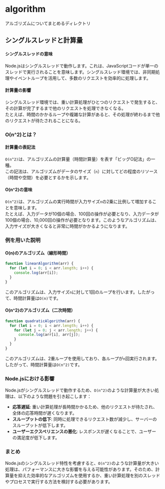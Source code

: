 # algorithm

アルゴリズムについてまとめるディレクトリ

## シングルスレッドと計算量

#### シングルスレッドの意味

Node.jsはシングルスレッドで動作します。これは、JavaScriptコードが単一のスレッドで実行されることを意味します。シングルスレッド環境では、非同期処理やイベントループを活用して、多数のリクエストを効率的に処理します。

#### 計算量の影響

シングルスレッド環境では、重い計算処理がひとつのリクエストで発生すると、その計算が完了するまで他のリクエストを処理できなくなる。  
たとえば、時間のかかるループや複雑な計算があると、その処理が終わるまで他のリクエストが待たされることになる。

### O(n^2)とは？

#### 計算量の表記法

`O(n^2)`は、アルゴリズムの計算量（時間計算量）を表す「ビッグO記法」の一種。  
この記法は、アルゴリズムがデータのサイズ（`n`）に対してどの程度のリソース（時間や空間）を必要とするかを示します。

#### O(n^2)の意味

`O(n^2)`は、アルゴリズムの実行時間が入力サイズ`n`の2乗に比例して増加することを意味します。  
たとえば、入力データが10個の場合、100回の操作が必要となり、入力データが100個の場合、10,000回の操作が必要となります。このようなアルゴリズムは、入力サイズが大きくなると非常に時間がかかるようになります。

### 例を用いた説明

#### O(n)のアルゴリズム（線形時間）

```javascript
function linearAlgorithm(arr) {
  for (let i = 0; i < arr.length; i++) {
    console.log(arr[i]);
  }
}
```
このアルゴリズムは、入力サイズ`n`に対して1回のループを行います。したがって、時間計算量は`O(n)`です。

#### O(n^2)のアルゴリズム（二次時間）
```javascript
function quadraticAlgorithm(arr) {
  for (let i = 0; i < arr.length; i++) {
    for (let j = 0; j < arr.length; j++) {
      console.log(arr[i], arr[j]);
    }
  }
}
```
このアルゴリズムは、2重ループを使用しており、各ループが`n`回実行されます。したがって、時間計算量は`O(n^2)`です。

### Node.jsにおける影響

Node.jsがシングルスレッドで動作するため、`O(n^2)`のような計算量が大きい処理は、以下のような問題を引き起こします：

- **応答遅延**: 重い計算処理が長時間かかるため、他のリクエストが待たされ、全体の応答時間が遅くなります。
- **スループットの低下**: 同時に処理できるリクエスト数が減少し、サーバーのスループットが低下します。
- **ユーザーエクスペリエンスの悪化**: レスポンスが遅くなることで、ユーザーの満足度が低下します。

### まとめ

Node.jsのシングルスレッド特性を考慮すると、`O(n^2)`のような計算量が大きい処理は、パフォーマンスに大きな影響を与える可能性があります。そのため、計算量を抑えた効率的なアルゴリズムを使用するか、重い計算処理を別のスレッドやプロセスで実行する方法を検討する必要があります。
